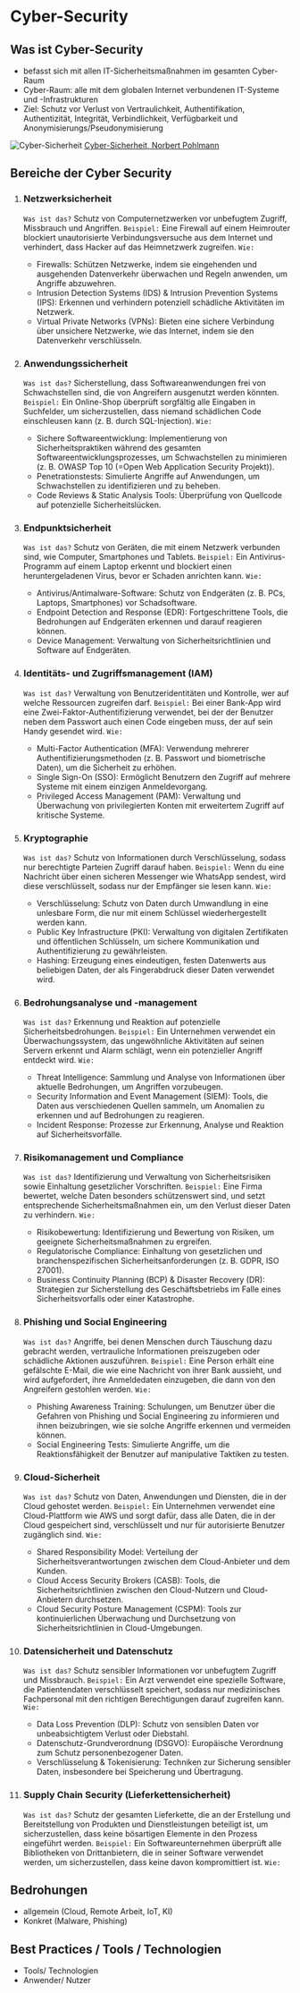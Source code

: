 # Cyber-Security

## Was ist Cyber-Security

- befasst sich mit allen IT-Sicherheitsmaßnahmen im gesamten Cyber-Raum
- Cyber-Raum: alle mit dem globalen Internet verbundenen IT-Systeme und -Infrastrukturen
- Ziel: Schutz vor Verlust von Vertraulichkeit, Authentifikation, Authentizität, Integrität, Verbindlichkeit, Verfügbarkeit und Anonymisierungs/Pseudonymisierung

![Cyber-Sicherheit](./cyber-sicherheit-zusammenhang.png)
[Cyber-Sicherheit, Norbert Pohlmann](https://norbert-pohlmann.com/glossar-cyber-sicherheit/cyber-sicherheit-2/)



## Bereiche der Cyber Security

1. ### Netzwerksicherheit

   `Was ist das?` Schutz von Computernetzwerken vor unbefugtem Zugriff, Missbrauch und Angriffen.
   `Beispiel:` Eine Firewall auf einem Heimrouter blockiert unautorisierte Verbindungsversuche aus dem Internet und verhindert, dass Hacker auf das Heimnetzwerk zugreifen.
   `Wie:`

   - Firewalls: Schützen Netzwerke, indem sie eingehenden und ausgehenden Datenverkehr überwachen und Regeln anwenden, um Angriffe abzuwehren.
   - Intrusion Detection Systems (IDS) & Intrusion Prevention Systems (IPS): Erkennen und verhindern potenziell schädliche Aktivitäten im Netzwerk.
   - Virtual Private Networks (VPNs): Bieten eine sichere Verbindung über unsichere Netzwerke, wie das Internet, indem sie den Datenverkehr verschlüsseln.

2. ### Anwendungssicherheit

   `Was ist das?` Sicherstellung, dass Softwareanwendungen frei von Schwachstellen sind, die von Angreifern ausgenutzt werden könnten.
   `Beispiel:` Ein Online-Shop überprüft sorgfältig alle Eingaben in Suchfelder, um sicherzustellen, dass niemand schädlichen Code einschleusen kann (z. B. durch SQL-Injection).
   `Wie:`

   - Sichere Softwareentwicklung: Implementierung von Sicherheitspraktiken während des gesamten Softwareentwicklungsprozesses, um Schwachstellen zu minimieren (z. B. OWASP Top 10 (=Open Web Application Security Projekt)).
   - Penetrationstests: Simulierte Angriffe auf Anwendungen, um Schwachstellen zu identifizieren und zu beheben.
   - Code Reviews & Static Analysis Tools: Überprüfung von Quellcode auf potenzielle Sicherheitslücken.

3. ### Endpunktsicherheit

   `Was ist das?` Schutz von Geräten, die mit einem Netzwerk verbunden sind, wie Computer, Smartphones und Tablets.
   `Beispiel:` Ein Antivirus-Programm auf einem Laptop erkennt und blockiert einen heruntergeladenen Virus, bevor er Schaden anrichten kann.
   `Wie:`
   - Antivirus/Antimalware-Software: Schutz von Endgeräten (z. B. PCs, Laptops, Smartphones) vor Schadsoftware.
    - Endpoint Detection and Response (EDR): Fortgeschrittene Tools, die Bedrohungen auf Endgeräten erkennen und darauf reagieren können.
    - Device Management: Verwaltung von Sicherheitsrichtlinien und Software auf Endgeräten.

4. ### Identitäts- und Zugriffsmanagement (IAM)

   `Was ist das?` Verwaltung von Benutzeridentitäten und Kontrolle, wer auf welche Ressourcen zugreifen darf.
   `Beispiel:` Bei einer Bank-App wird eine Zwei-Faktor-Authentifizierung verwendet, bei der der Benutzer neben dem Passwort auch einen Code eingeben muss, der auf sein Handy gesendet wird.
   `Wie:`

    - Multi-Factor Authentication (MFA): Verwendung mehrerer Authentifizierungsmethoden (z. B. Passwort und biometrische Daten), um die Sicherheit zu erhöhen.
    - Single Sign-On (SSO): Ermöglicht Benutzern den Zugriff auf mehrere Systeme mit einem einzigen Anmeldevorgang.
    - Privileged Access Management (PAM): Verwaltung und Überwachung von privilegierten Konten mit erweitertem Zugriff auf kritische Systeme.

5. ### Kryptographie

   `Was ist das?` Schutz von Informationen durch Verschlüsselung, sodass nur berechtigte Parteien Zugriff darauf haben.
   `Beispiel:` Wenn du eine Nachricht über einen sicheren Messenger wie WhatsApp sendest, wird diese verschlüsselt, sodass nur der Empfänger sie lesen kann.
   `Wie:`
   - Verschlüsselung: Schutz von Daten durch Umwandlung in eine unlesbare Form, die nur mit einem Schlüssel wiederhergestellt werden kann.
    - Public Key Infrastructure (PKI): Verwaltung von digitalen Zertifikaten und öffentlichen Schlüsseln, um sichere Kommunikation und Authentifizierung zu gewährleisten.
    - Hashing: Erzeugung eines eindeutigen, festen Datenwerts aus beliebigen Daten, der als Fingerabdruck dieser Daten verwendet wird.

6. ### Bedrohungsanalyse und -management

   `Was ist das?` Erkennung und Reaktion auf potenzielle Sicherheitsbedrohungen.
   `Beispiel:` Ein Unternehmen verwendet ein Überwachungssystem, das ungewöhnliche Aktivitäten auf seinen Servern erkennt und Alarm schlägt, wenn ein potenzieller Angriff entdeckt wird.
   `Wie:`
   - Threat Intelligence: Sammlung und Analyse von Informationen über aktuelle Bedrohungen, um Angriffen vorzubeugen.
    - Security Information and Event Management (SIEM): Tools, die Daten aus verschiedenen Quellen sammeln, um Anomalien zu erkennen und auf Bedrohungen zu reagieren.
    - Incident Response: Prozesse zur Erkennung, Analyse und Reaktion auf Sicherheitsvorfälle.

7. ### Risikomanagement und Compliance

   `Was ist das?` Identifizierung und Verwaltung von Sicherheitsrisiken sowie Einhaltung gesetzlicher Vorschriften.
   `Beispiel:` Eine Firma bewertet, welche Daten besonders schützenswert sind, und setzt entsprechende Sicherheitsmaßnahmen ein, um den Verlust dieser Daten zu verhindern.
   `Wie:`
    - Risikobewertung: Identifizierung und Bewertung von Risiken, um geeignete Sicherheitsmaßnahmen zu ergreifen.
    - Regulatorische Compliance: Einhaltung von gesetzlichen und branchenspezifischen Sicherheitsanforderungen (z. B. GDPR, ISO 27001).
    - Business Continuity Planning (BCP) & Disaster Recovery (DR): Strategien zur Sicherstellung des Geschäftsbetriebs im Falle eines Sicherheitsvorfalls oder einer Katastrophe.

8. ### Phishing und Social Engineering

   `Was ist das?` Angriffe, bei denen Menschen durch Täuschung dazu gebracht werden, vertrauliche Informationen preiszugeben oder schädliche Aktionen auszuführen.
   `Beispiel:` Eine Person erhält eine gefälschte E-Mail, die wie eine Nachricht von ihrer Bank aussieht, und wird aufgefordert, ihre Anmeldedaten einzugeben, die dann von den Angreifern gestohlen werden.
   `Wie:`
   - Phishing Awareness Training: Schulungen, um Benutzer über die Gefahren von Phishing und Social Engineering zu informieren und ihnen beizubringen, wie sie solche Angriffe erkennen und vermeiden können.
    - Social Engineering Tests: Simulierte Angriffe, um die Reaktionsfähigkeit der Benutzer auf manipulative Taktiken zu testen.

9. ### Cloud-Sicherheit

   `Was ist das?` Schutz von Daten, Anwendungen und Diensten, die in der Cloud gehostet werden.
   `Beispiel:` Ein Unternehmen verwendet eine Cloud-Plattform wie AWS und sorgt dafür, dass alle Daten, die in der Cloud gespeichert sind, verschlüsselt und nur für autorisierte Benutzer 
   zugänglich sind.
   `Wie:`
    - Shared Responsibility Model: Verteilung der Sicherheitsverantwortungen zwischen dem Cloud-Anbieter und dem Kunden.
    - Cloud Access Security Brokers (CASB): Tools, die Sicherheitsrichtlinien zwischen den Cloud-Nutzern und Cloud-Anbietern durchsetzen.
    - Cloud Security Posture Management (CSPM): Tools zur kontinuierlichen Überwachung und Durchsetzung von Sicherheitsrichtlinien in Cloud-Umgebungen.

10. ### Datensicherheit und Datenschutz

    `Was ist das?` Schutz sensibler Informationen vor unbefugtem Zugriff und Missbrauch.
    `Beispiel:` Ein Arzt verwendet eine spezielle Software, die Patientendaten verschlüsselt speichert, sodass nur medizinisches Fachpersonal mit den richtigen Berechtigungen darauf zugreifen kann.
    `Wie:`
    - Data Loss Prevention (DLP): Schutz von sensiblen Daten vor unbeabsichtigtem Verlust oder Diebstahl.
    - Datenschutz-Grundverordnung (DSGVO): Europäische Verordnung zum Schutz personenbezogener Daten.
    - Verschlüsselung & Tokenisierung: Techniken zur Sicherung sensibler Daten, insbesondere bei Speicherung und Übertragung.

11. ### Supply Chain Security (Lieferkettensicherheit)

    `Was ist das?` Schutz der gesamten Lieferkette, die an der Erstellung und Bereitstellung von Produkten und Dienstleistungen beteiligt ist, um sicherzustellen, dass keine bösartigen Elemente in den Prozess eingeführt werden.
    `Beispiel:` Ein Softwareunternehmen überprüft alle Bibliotheken von Drittanbietern, die in seiner Software verwendet werden, um sicherzustellen, dass keine davon kompromittiert ist.
    `Wie:`

## Bedrohungen

- allgemein (Cloud, Remote Arbeit, IoT, KI)
- Konkret (Malware, Phishing)

## Best Practices / Tools / Technologien

- Tools/ Technologien
- Anwender/ Nutzer
